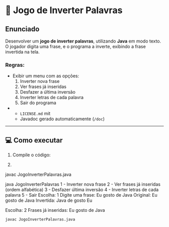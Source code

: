 # 🧩 Jogo de Inverter Palavras

##  Enunciado

Desenvolver um **jogo de inverter palavras**, utilizando **Java** em modo texto.  
O jogador digita uma frase, e o programa a inverte, exibindo a frase invertida na tela.

### Regras:

- Exibir um menu com as opções:
  1. Inverter nova frase  
  2. Ver frases já inseridas  
  3. Desfazer a última inversão  
  4. Inverter letras de cada palavra  
  5. Sair do programa  
-
  - `LICENSE.md` mit
  - Javadoc gerado automaticamente (`/doc`)

---

## 💻 Como executar

1. Compile o código:
2.  ```bash
   javac JogoInverterPalavras.java


   java JogoInverterPalavras
1 - Inverter nova frase
2 - Ver frases já inseridas (ordem alfabética)
3 - Desfazer última inversão
4 - Inverter letras de cada palavra
5 - Sair
Escolha: 1
Digite uma frase:
Eu gosto de Java
Original: Eu gosto de Java
Invertida: Java de gosto Eu

Escolha: 2
Frases já inseridas:
Eu gosto de Java


   ```bash
   javac JogoInverterPalavras.java
